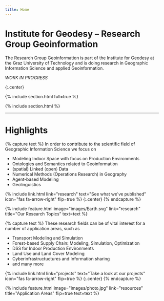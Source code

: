 ```yaml
---
title: Home
---
```


# Institute for Geodesy – Research Group Geoinformation
The Research Group Geoinformation is part of the Institute for Geodesy at the Graz University of Technology and is doing research in Geographic Information Science and applied Geoinformation.

*WORK IN PROGRESS*


{:.center}

{% include section.html full=true %}

<!--{% include banner.html image="images/banner.jpg" %}-->

{% include section.html %}

---
# Highlights

{% capture text %}
In order to contribute to the scientific field of Geographic Information Science we focus on
*	Modeling Indoor Space with focus on Production Environments
*	Ontologies and Semantics related to Geoinformation
*	(spatial) Linked (open) Data 
*	Numerical Methods (Operations Research) in Geography 
*	Agent-based Modeling 
*	Geolinguistics

{%
  include link.html
  link="research"
  text="See what we've published"
  icon="fas fa-arrow-right"
  flip=true
%}
{:.center}
{% endcapture %}

{%
  include feature.html
  image="images/Earth.svg"
  link="research"
  title="Our Research Topics"
  text=text
%}

{% capture text %}
These research fields can be of vital interest for a number of application areas, such as
*	Transport Modeling and Simulation
*	Forest-based Supply Chain: Modeling, Simulation, Optimization
*	DSS for Indoor Production Environments
*	Land Use and Land Cover Modeling
*	Cyberinfrastructuctures and Information sharing 
*	and many more

{%
  include link.html
  link="projects"
  text="Take a look at our projects"
  icon="fas fa-arrow-right"
  flip=true
%}
{:.center}
{% endcapture %}

{%
  include feature.html
  image="images/photo.jpg"
  link="resources"
  title="Application Areas"
  flip=true
  text=text
%}

<!--
{% capture text %}
Take a look at our team.

{%
  include link.html
  link="team"
  text="Meet our team"
  icon="fas fa-arrow-right"
  flip=true
%}
{:.center}
{% endcapture %}

{%
  include feature.html
  image="images/photo.jpg"
  link="team"
  title="Our Team"
  text=text
%}

Lorem ipsum dolor sit amet, consectetur adipiscing elit, sed do eiusmod tempor incididunt ut labore et dolore magna aliqua.
Ut enim ad minim veniam, quis nostrud exercitation ullamco laboris nisi ut aliquip ex ea commodo consequat.
-->
